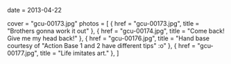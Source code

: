 
date = 2013-04-22


cover = "gcu-00173.jpg"
photos = [
{ href = "gcu-00173.jpg", title = "Brothers gonna work it out" },
{ href = "gcu-00174.jpg", title = "Come back! Give me my head back!" },
{ href = "gcu-00176.jpg", title = "Hand base courtesy of &quot;Action Base 1 and 2 have different tips&quot; :o" },
{ href = "gcu-00177.jpg", title = "Life imitates art." },
]

